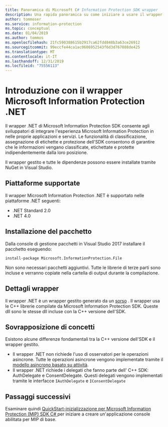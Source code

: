 ```yaml
---
title: Panoramica di Microsoft C# Information Protection SDK wrapper
description: Una rapida panoramica su come iniziare a usare il wrapper .NET di MIP SDK e le differenze tra .NET wrapper e C++ SDK.
author: tommoser
ms.service: information-protection
ms.topic: conceptual
ms.date: 01/04/2019
ms.author: tommos
ms.openlocfilehash: 21fc590388615b2917ca62fdd848b3a63ce26912
ms.sourcegitcommit: 99eccfe44ca1ac0606952543f6d3d767088de425
ms.translationtype: MT
ms.contentlocale: it-IT
ms.lasthandoff: 12/31/2019
ms.locfileid: "75556113"
---
```

# <a name="getting-started-with-the-microsoft-information-protection-net-wrapper"></a>Introduzione con il wrapper Microsoft Information Protection .NET

Il wrapper .NET di Microsoft Information Protection SDK consente agli sviluppatori di integrare l'esperienza Microsoft Information Protection in nelle proprie applicazioni e servizi. Le funzionalità di classificazione, assegnazione di etichette e protezione dell'SDK consentono di garantire che le informazioni vengano classificate, etichettate e protette indipendentemente dalla loro posizione. 

Il wrapper gestito e tutte le dipendenze possono essere installate tramite NuGet in Visual Studio.

## <a name="supported-platforms"></a>Piattaforme supportate

Il wrapper Microsoft Information Protection .NET è supportato nelle piattaforme .NET seguenti:

* .NET Standard 2.0
* .NET 4.0

## <a name="installing-the-package"></a>Installazione del pacchetto

Dalla console di gestione pacchetti in Visual Studio 2017 installare il pacchetto eseguendo:

`install-package Microsoft.InformationProtection.File`

Non sono necessari pacchetti aggiuntivi. Tutte le librerie di terze parti sono incluse e verranno copiate nella cartella di output durante la compilazione.

## <a name="wrapper-details"></a>Dettagli wrapper

Il wrapper .NET è un wrapper gestito generato da un [sorso](https://swig.org/) . Il wrapper usa le C++ librerie compilate da Microsoft Information Protection SDK. Queste dll sono le stesse dll incluse con la C++ versione dell'SDK.

## <a name="concept-overlap"></a>Sovrapposizione di concetti

Esistono alcune differenze fondamentali tra la C++ versione dell'SDK e il wrapper gestito.

* Il wrapper .NET non richiede l'uso di osservatori per le operazioni asincrone. Tutte le operazioni asincrone vengono implementate tramite il [modello asincrono basato su attività](https://docs.microsoft.com/dotnet/standard/asynchronous-programming-patterns/task-based-asynchronous-pattern-tap).
* Il wrapper .NET richiede i delegati che fanno parte dell' C++ SDK: AuthDelegate e ConsentDelegate. Questi delegati vengono implementati tramite le interfacce `IAuthDelegate` e `IConsentDelegate`

## <a name="next-steps"></a>Passaggi successivi

Esaminare quindi [QuickStart-inizializzazione per Microsoft Information Protection (MIP) SDK C# ](quick-app-initialization-csharp.md) per iniziare a creare un'applicazione console abilitata per MIP di base.
